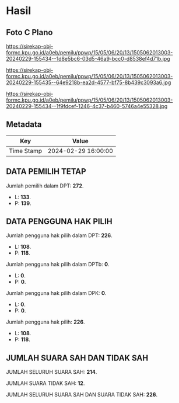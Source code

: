 # Hasil

## Foto C Plano

https://sirekap-obj-formc.kpu.go.id/a0eb/pemilu/ppwp/15/05/06/20/13/1505062013003-20240229-155434--1d8e5bc6-03d5-46a9-bcc0-d8538ef4d71b.jpg

https://sirekap-obj-formc.kpu.go.id/a0eb/pemilu/ppwp/15/05/06/20/13/1505062013003-20240229-155435--64e9218b-ea2d-4577-bf75-8b439c3093a6.jpg

https://sirekap-obj-formc.kpu.go.id/a0eb/pemilu/ppwp/15/05/06/20/13/1505062013003-20240229-155434--1f9fdcef-1246-4c37-b460-5746a4e55328.jpg


## Metadata

| Key        | Value               |
| ---------- | ------------------- |
| Time Stamp | 2024-02-29 16:00:00 |


## DATA PEMILIH TETAP

Jumlah pemilih dalam DPT: **272**.
 * L: **133**.
 * P: **139**.

## DATA PENGGUNA HAK PILIH

Jumlah pengguna hak pilih dalam DPT: **226**.
 * L: **108**.
 * P: **118**.

Jumlah pengguna hak pilih dalam DPTb: **0**.
 * L: **0**.
 * P: **0**.

Jumlah pengguna hak pilih dalam DPK: **0**.
 * L: **0**.
 * P: **0**.

Jumlah pengguna hak pilih: **226**.
 * L: **108**.
 * P: **118**.

## JUMLAH SUARA SAH DAN TIDAK SAH

JUMLAH SELURUH SUARA SAH: **214**.

JUMLAH SUARA TIDAK SAH: **12**.

JUMLAH SELURUH SUARA SAH DAN SUARA TIDAK SAH: **226**.


